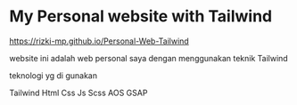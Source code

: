 # My Personal website with Tailwind
https://rizki-mp.github.io/Personal-Web-Tailwind

website ini adalah web personal saya dengan menggunakan teknik Tailwind

teknologi yg di gunakan

Tailwind
Html
Css
Js
Scss
AOS
GSAP
